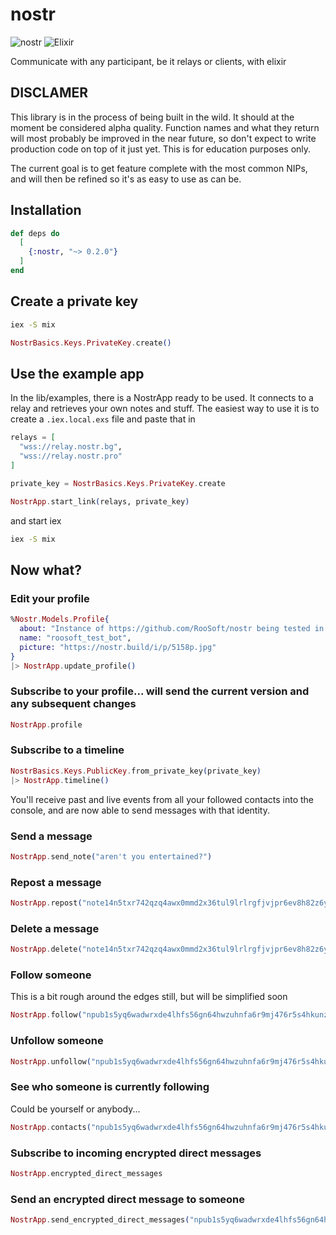 # nostr

![nostr](https://raw.githubusercontent.com/RooSoft/nostr/main/guides/assets/images/nostr.jpeg)
![Elixir](https://raw.githubusercontent.com/RooSoft/nostr/main/guides/assets/images/elixir-with-name.svg)

Communicate with any participant, be it relays or clients, with elixir 

## DISCLAMER

This library is in the process of being built in the wild. It should at the moment be considered
alpha quality. Function names and what they return will most probably be improved in the near future, so
don't expect to write production code on top of it just yet. This is for education purposes only.

The current goal is to get feature complete with the most common NIPs, and will then be refined so it's
as easy to use as can be.

## Installation

```elixir
def deps do
  [
    {:nostr, "~> 0.2.0"}
  ]
end
```

## Create a private key

```bash
iex -S mix
```

```elixir
NostrBasics.Keys.PrivateKey.create()
```

## Use the example app

In the lib/examples, there is a NostrApp ready to be used. It connects to a relay and
retrieves your own notes and stuff. The easiest way to use it is to create a `.iex.local.exs`
file and paste that in

```elixir
relays = [
  "wss://relay.nostr.bg",
  "wss://relay.nostr.pro"
]

private_key = NostrBasics.Keys.PrivateKey.create

NostrApp.start_link(relays, private_key)
```

and start iex

```bash
iex -S mix
```

## Now what?

### Edit your profile

```elixir
%Nostr.Models.Profile{
  about: "Instance of https://github.com/RooSoft/nostr being tested in the wild",
  name: "roosoft_test_bot",
  picture: "https://nostr.build/i/p/5158p.jpg"
}
|> NostrApp.update_profile()
```

### Subscribe to your profile... will send the current version and any subsequent changes

```elixir
NostrApp.profile
```

### Subscribe to a timeline

```elixir
NostrBasics.Keys.PublicKey.from_private_key(private_key)
|> NostrApp.timeline()
```

You'll receive past and live events from all your followed contacts into the console, 
and are now able to send messages with that identity.

### Send a message

```elixir
NostrApp.send_note("aren't you entertained?")
```

### Repost a message

```elixir
NostrApp.repost("note14n5txr742qzq4awx0mmd2x36tul9lrlrgfjvjpr6ev8h82z6yzqs5msdq7")
```

### Delete a message

```elixir
NostrApp.delete("note14n5txr742qzq4awx0mmd2x36tul9lrlrgfjvjpr6ev8h82z6yzqs5msdq7")
```

### Follow someone

This is a bit rough around the edges still, but will be simplified soon

```elixir
NostrApp.follow("npub1s5yq6wadwrxde4lhfs56gn64hwzuhnfa6r9mj476r5s4hkunzgzqrs6q7z")
```

### Unfollow someone

```elixir
NostrApp.unfollow("npub1s5yq6wadwrxde4lhfs56gn64hwzuhnfa6r9mj476r5s4hkunzgzqrs6q7z")
```

### See who someone is currently following

Could be yourself or anybody...

```elixir
NostrApp.contacts("npub1s5yq6wadwrxde4lhfs56gn64hwzuhnfa6r9mj476r5s4hkunzgzqrs6q7z")
```

### Subscribe to incoming encrypted direct messages

```elixir
NostrApp.encrypted_direct_messages
```

### Send an encrypted direct message to someone

```elixir
NostrApp.send_encrypted_direct_messages("npub1s5yq6wadwrxde4lhfs56gn64hwzuhnfa6r9mj476r5s4hkunzgzqrs6q7z", "Howdy?")
```

